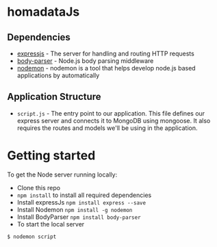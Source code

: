 # homadataJs


## Dependencies

- [expressjs](https://github.com/expressjs/express) - The server for handling and routing HTTP requests
- [body-parser](https://github.com/expressjs/body-parser) - Node.js body parsing middleware
- [nodemon](https://www.npmjs.com/package/nodemon) - nodemon is a tool that helps develop node.js based applications by automatically 

## Application Structure

- `script.js` - The entry point to our application. This file defines our express server and connects it to MongoDB using mongoose. It also requires the routes and models we'll be using in the application.


# Getting started

To get the Node server running locally:

- Clone this repo
- `npm install` to install all required dependencies
- Install expressJs `npm install express --save`
- Install Nodemon `npm install -g nodemon`
- Install BodyParser `npm install body-parser`
- To start the local server
```bash
$ nodemon script
```
